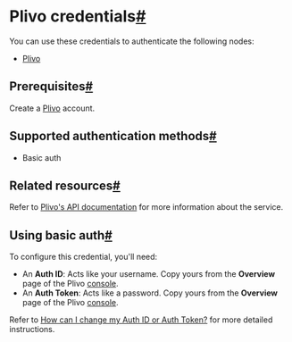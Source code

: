 [](https://github.com/n8n-io/n8n-docs/edit/main/docs/integrations/builtin/credentials/plivo.md "Edit this page")

# Plivo credentials[#](#plivo-credentials "Permanent link")

You can use these credentials to authenticate the following nodes:

*   [Plivo](../../app-nodes/n8n-nodes-base.plivo/)

## Prerequisites[#](#prerequisites "Permanent link")

Create a [Plivo](https://www.plivo.com/) account.

## Supported authentication methods[#](#supported-authentication-methods "Permanent link")

*   Basic auth

## Related resources[#](#related-resources "Permanent link")

Refer to [Plivo's API documentation](https://www.plivo.com/docs/voice/api/overview/) for more information about the service.

## Using basic auth[#](#using-basic-auth "Permanent link")

To configure this credential, you'll need:

*   An **Auth ID**: Acts like your username. Copy yours from the **Overview** page of the Plivo [console](https://console.plivo.com/dashboard/).
*   An **Auth Token**: Acts like a password. Copy yours from the **Overview** page of the Plivo [console](https://console.plivo.com/dashboard/).

Refer to [How can I change my Auth ID or Auth Token?](https://support.plivo.com/hc/en-us/articles/360041731231-How-can-I-change-my-Auth-ID-or-Auth-Token) for more detailed instructions.